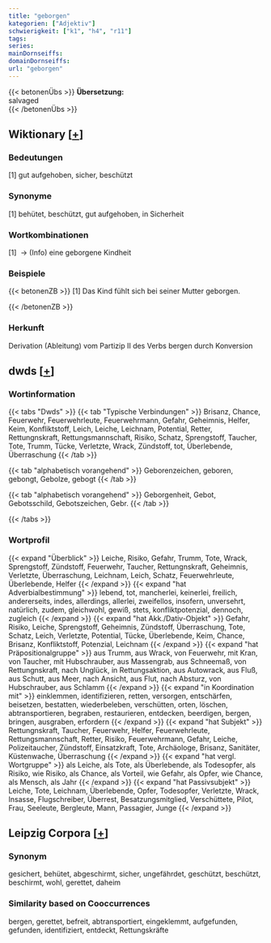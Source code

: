 ```yaml
---
title: "geborgen"
kategorien: ["Adjektiv"]
schwierigkeit: ["k1", "h4", "r11"]
tags:
series:
mainDornseiffs:
domainDornseiffs:
url: "geborgen"
---
```


{{< betonenÜbs >}}
**Übersetzung:**  
salvaged  
{{< /betonenÜbs >}}

## Wiktionary [[+](https://de.wiktionary.org/wiki/geborgen)]

### Bedeutungen
[1] gut aufgehoben, sicher, beschützt  

### Synonyme
[1] behütet, beschützt, gut aufgehoben, in Sicherheit  

### Wortkombinationen
[1]  -> (Info) eine geborgene Kindheit  

### Beispiele
{{< betonenZB >}}
[1] Das Kind fühlt sich bei seiner Mutter geborgen.  

{{< /betonenZB >}}
### Herkunft
Derivation (Ableitung) vom Partizip II des Verbs bergen durch Konversion  



## dwds [[+](https://www.dwds.de/wb/geborgen)]

### Wortinformation
{{< tabs "Dwds" >}}
{{< tab "Typische Verbindungen" >}}
Brisanz, Chance, Feuerwehr, Feuerwehrleute, Feuerwehrmann, Gefahr, Geheimnis, Helfer, Keim, Konfliktstoff, Leich, Leiche, Leichnam, Potential, Retter, Rettungnskraft, Rettungsmannschaft, Risiko, Schatz, Sprengstoff, Taucher, Tote, Trumm, Tücke, Verletzte, Wrack, Zündstoff, tot, Überlebende, Überraschung
{{< /tab >}}

{{< tab "alphabetisch vorangehend" >}}
Geborenzeichen, geboren, gebongt, Gebolze, gebogt
{{< /tab >}}

{{< tab "alphabetisch vorangehend" >}}
Geborgenheit, Gebot, Gebotsschild, Gebotszeichen, Gebr.
{{< /tab >}}

{{< /tabs >}}

### Wortprofil
{{< expand "Überblick" >}} Leiche, Risiko, Gefahr, Trumm, Tote, Wrack, Sprengstoff, Zündstoff, Feuerwehr, Taucher, Rettungnskraft, Geheimnis, Verletzte, Überraschung, Leichnam, Leich, Schatz, Feuerwehrleute, Überlebende, Helfer {{< /expand >}}
{{< expand "hat Adverbialbestimmung" >}} lebend, tot, mancherlei, keinerlei, freilich, andererseits, indes, allerdings, allerlei, zweifellos, insofern, unversehrt, natürlich, zudem, gleichwohl, gewiß, stets, konfliktpotenzial, dennoch, zugleich {{< /expand >}}
{{< expand "hat Akk./Dativ-Objekt" >}} Gefahr, Risiko, Leiche, Sprengstoff, Geheimnis, Zündstoff, Überraschung, Tote, Schatz, Leich, Verletzte, Potential, Tücke, Überlebende, Keim, Chance, Brisanz, Konfliktstoff, Potenzial, Leichnam {{< /expand >}}
{{< expand "hat Präpositionalgruppe" >}} aus Trumm, aus Wrack, von Feuerwehr, mit Kran, von Taucher, mit Hubschrauber, aus Massengrab, aus Schneemaß, von Rettungnskraft, nach Unglück, in Rettungsaktion, aus Autowrack, aus Fluß, aus Schutt, aus Meer, nach Ansicht, aus Flut, nach Absturz, von Hubschrauber, aus Schlamm {{< /expand >}}
{{< expand "in Koordination mit" >}} einklemmen, identifizieren, retten, versorgen, entschärfen, beisetzen, bestatten, wiederbeleben, verschütten, orten, löschen, abtransportieren, begraben, restaurieren, entdecken, beerdigen, bergen, bringen, ausgraben, erfordern {{< /expand >}}
{{< expand "hat Subjekt" >}} Rettungnskraft, Taucher, Feuerwehr, Helfer, Feuerwehrleute, Rettungsmannschaft, Retter, Risiko, Feuerwehrmann, Gefahr, Leiche, Polizeitaucher, Zündstoff, Einsatzkraft, Tote, Archäologe, Brisanz, Sanitäter, Küstenwache, Überraschung {{< /expand >}}
{{< expand "hat vergl. Wortgruppe" >}} als Leiche, als Tote, als Überlebende, als Todesopfer, als Risiko, wie Risiko, als Chance, als Vorteil, wie Gefahr, als Opfer, wie Chance, als Mensch, als Jahr {{< /expand >}}
{{< expand "hat Passivsubjekt" >}} Leiche, Tote, Leichnam, Überlebende, Opfer, Todesopfer, Verletzte, Wrack, Insasse, Flugschreiber, Überrest, Besatzungsmitglied, Verschüttete, Pilot, Frau, Seeleute, Bergleute, Mann, Passagier, Junge {{< /expand >}}

## Leipzig Corpora [[+](https://corpora.uni-leipzig.de/en/res?word=geborgen&corpusId=deu_newscrawl-public_2018)]


### Synonym
gesichert, behütet, abgeschirmt, sicher, ungefährdet, geschützt, beschützt, beschirmt, wohl, gerettet, daheim


### Similarity based on Cooccurrences
bergen, gerettet, befreit, abtransportiert, eingeklemmt, aufgefunden, gefunden, identifiziert, entdeckt, Rettungskräfte

